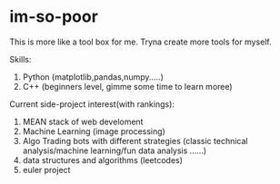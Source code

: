 # im-so-poor

This is more like a tool box for me. Tryna create more tools for myself. 

Skills:
1. Python (matplotlib,pandas,numpy.....)
2. C++ (beginners level, gimme some time to learn moree)

Current side-project interest(with rankings):
1. MEAN stack of web develoment
2. Machine Learning (image processing)
3. Algo Trading bots with different strategies (classic technical analysis/machine learning/fun data analysis ......)
4. data structures and algorithms (leetcodes)
5. euler project 
